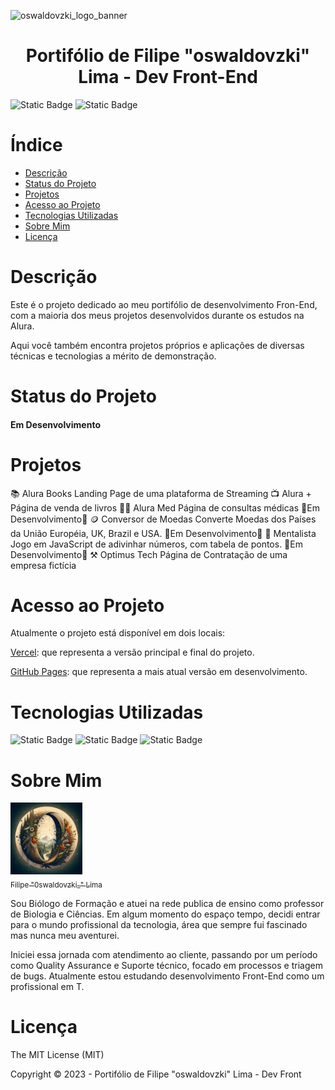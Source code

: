 ![oswaldovzki_logo_banner](https://github.com/oswaldovzki/landing-front/assets/45914716/ab5abc17-5fde-462e-b8f6-64940a50be13)
<h1 align="center">Portifólio de Filipe "oswaldovzki" Lima - Dev Front-End</h1>

![Static Badge](https://img.shields.io/badge/License-MIT-green?style=plastic) ![Static Badge](https://img.shields.io/badge/Status-Em_Desenvolvimento-green?style=plastic&logo=github)



# Índice
* [Descrição](#Descrição)
* [Status do Projeto](#Status-do-Projeto)
* [Projetos](#Projetos)
* [Acesso ao Projeto](#Acesso)
* [Tecnologias Utilizadas](#Tecnologias-utilizadas)
* [Sobre Mim](#Sobre-Mim)
* [Licença](#Licença)

# Descrição
Este é o projeto dedicado ao meu portifólio de desenvolvimento Fron-End, com a maioria dos meus projetos desenvolvidos durante os estudos na Alura.

Aqui você também encontra projetos próprios e aplicações de diversas técnicas e tecnologias a mérito de demonstração.
# Status do Projeto
<h4>Em Desenvolvimento</h4>

# Projetos
📚 Alura Books
    Landing Page de uma plataforma de Streaming
📺 Alura +
    Página de venda de livros
🧑‍⚕️ Alura Med
    Página de consultas médicas
    🚧Em Desenvolvimento🚧
🪙 Conversor de Moedas
    Converte Moedas dos Países da União Européia, UK, Brazil e USA.
    🚧Em Desenvolvimento🚧
🔢 Mentalista
    Jogo em JavaScript de adivinhar números, com tabela de pontos.
    🚧Em Desenvolvimento🚧
⚒️ Optimus Tech
    Página de Contratação de uma empresa fictícia

# Acesso ao Projeto
Atualmente o projeto está disponível em dois locais:

[Vercel](https://meu-portifolio-ft1nzugng-filipe-paixao-de-limas-projects.vercel.app/index.html): que representa a versão principal e final do projeto.

[GitHub Pages](https://oswaldovzki.github.io/landing-front/index.html): que representa a mais atual versão em desenvolvimento.

# Tecnologias Utilizadas
![Static Badge](https://img.shields.io/badge/HTML-red?style=plastic&logo=html5)
![Static Badge](https://img.shields.io/badge/CSS-blue?style=plastic&logo=css3&logoColor=%231572B6)
![Static Badge](https://img.shields.io/badge/JavaScript-yellow?style=plastic&logo=javascript&logoColor=%23F7DF1E)

# Sobre Mim
[<img loading="lazy" src="./img/oswaldovzki_logo_full_alternate.jpg" width=115><br><sub>Filipe "0swaldovzki_" Lima</sub>](https://github.com/oswaldovzki)


Sou Biólogo de Formação e atuei na rede publica de ensino como professor de Biologia e Ciências. Em algum momento do espaço tempo, decidi entrar para o mundo profissional da tecnologia, área que sempre fui fascinado mas nunca meu aventurei. 

Iniciei essa jornada com atendimento ao cliente, passando por um período como Quality Assurance e Suporte técnico, focado em processos e triagem de bugs. Atualmente estou estudando desenvolvimento Front-End como um profissional em T. 
# Licença

The MIT License (MIT)

Copyright ©️ 2023 - Portifólio de Filipe "oswaldovzki" Lima - Dev Front
